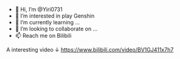 - 👋 Hi, I’m @Yiri0731
- 👀 I’m interested in play Genshin
- 🌱 I’m currently learning ...
- 💞️ I’m looking to collaborate on ...
- 📫 Reach me on Bilibili

<!---
Yiri0731/Yiri0731 is a ✨ special ✨ repository because its `README.md` (this file) appears on your GitHub profile.
You can click the Preview link to take a look at your changes.
--->









A interesting video  ↓
https://www.bilibili.com/video/BV1GJ411x7h7
